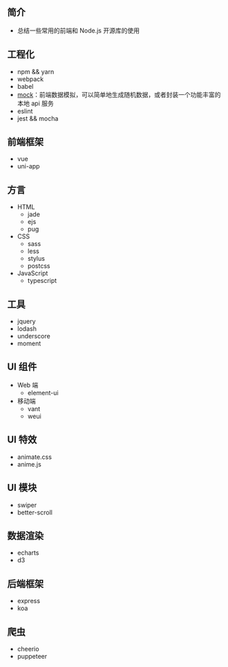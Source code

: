 ## 简介

+ 总结一些常用的前端和 Node.js 开源库的使用


## 工程化

+ npm && yarn
+ webpack
+ babel
+ [mock](https://github.com/nuysoft/Mock)：前端数据模拟，可以简单地生成随机数据，或者封装一个功能丰富的本地 api 服务
+ eslint
+ jest && mocha


## 前端框架

+ vue
+ uni-app


## 方言

+ HTML
  + jade
  + ejs
  + pug
+ CSS
  + sass
  + less
  + stylus
  + postcss
+ JavaScript
  + typescript


## 工具

+ jquery
+ lodash
+ underscore
+ moment


## UI 组件

+ Web 端
  + element-ui
+ 移动端
  + vant
  + weui


## UI 特效

+ animate.css
+ anime.js


## UI 模块

+ swiper
+ better-scroll


## 数据渲染

+ echarts
+ d3


## 后端框架

+ express
+ koa


## 爬虫

+ cheerio
+ puppeteer
